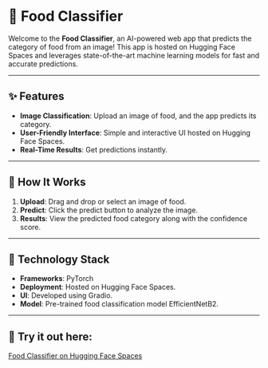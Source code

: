 # 🍴 Food Classifier

Welcome to the **Food Classifier**, an AI-powered web app that predicts the category of food from an image! This app is hosted on Hugging Face Spaces and leverages state-of-the-art machine learning models for fast and accurate predictions.

---

## ✨ Features

- **Image Classification**: Upload an image of food, and the app predicts its category.
- **User-Friendly Interface**: Simple and interactive UI hosted on Hugging Face Spaces.
- **Real-Time Results**: Get predictions instantly.

---

## 🚀 How It Works

1. **Upload**: Drag and drop or select an image of food.
2. **Predict**: Click the predict button to analyze the image.
3. **Results**: View the predicted food category along with the confidence score.

---

## 🔧 Technology Stack

- **Frameworks**: PyTorch
- **Deployment**: Hosted on Hugging Face Spaces.
- **UI**: Developed using Gradio.
- **Model**: Pre-trained food classification model EfficientNetB2.

---

## 🔗 Try it out here:  
[Food Classifier on Hugging Face Spaces](https://huggingface.co/spaces/dimension-drifter/Food-Classifier)  
